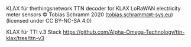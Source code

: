 KLAX für thethingsnetwork 
TTN decoder for KLAX LoRaWAN electricity meter sensors
© Tobias Schramm 2020 (tobias.schramm@t-sys.eu) (licensed under CC BY-NC-SA 4.0)

KLAX für TTI v.3 Stack
https://github.com/Alpha-Omega-Technology/ttn-klax/tree/ttn-v3 
